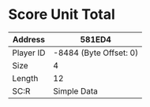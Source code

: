
#  Score Unit Total
Address   | 581ED4
----------|-------------
Player ID | -8484 (Byte Offset: 0)
Size 	  | 4
Length 	  | 12
SC:R      | Simple Data


